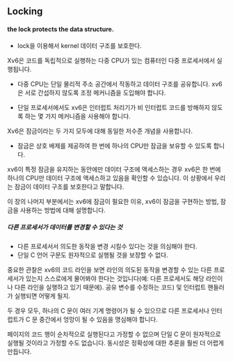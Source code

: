 ## Locking

####  the lock protects the data structure.

* lock을 이용해서 kernel 데이터 구조를 보호한다.

Xv6은 코드를 독립적으로 실행하는 다중 CPU가 있는 컴퓨터인 다중 프로세서에서 실행됩니다.

* 다중 CPU는 단일 물리적 주소 공간에서 작동하고 데이터 구조를 공유합니다. xv6은 서로 간섭하지 않도록 조정 메커니즘을 도입해야 합니다.

* 단일 프로세서에서도 xv6은 인터럽트 처리기가 비 인터럽트 코드를 방해하지 않도록 하는 몇 가지 메커니즘을 사용해야 합니다.

Xv6은 잠금이라는 두 가지 모두에 대해 동일한 저수준 개념을 사용합니다.

* 잠금은 상호 배제를 제공하여 한 번에 하나의 CPU만 잠금을 보유할 수 있도록 합니다. 

xv6이 특정 잠금을 유지하는 동안에만 데이터 구조에 액세스하는 경우 xv6은 한 번에 하나의 CPU만 데이터 구조에 액세스하고 있음을 확인할 수 있습니다. 이 상황에서 우리는 잠금이 데이터 구조를 보호한다고 말합니다.

이 장의 나머지 부분에서는 xv6에 잠금이 필요한 이유, xv6이 잠금을 구현하는 방법, 잠금을 사용하는 방법에 대해 설명합니다.

##### 다른 프로세서가 데이터를 변경할 수 있다는 것

* 다른 프로세서서 의도한 동작을 변경 시킬수 있다는 것을 의심해야 한다.
* 단일 C 언어 구문도 원자적으로 실행될 것을 보장할 수 없다.

중요한 관찰은 xv6의 코드 라인을 보면 라인의 의도된 동작을 변경할 수 있는 다른 프로세서가 있는지 스스로에게 물어봐야 한다는 것입니다(예: 다른 프로세서도 해당 라인이나 다른 라인을 실행하고 있기 때문에). 공유 변수를 수정하는 코드) 및 인터럽트 핸들러가 실행되면 어떻게 될지.

두 경우 모두, 하나의 C 문이 여러 기계 명령어가 될 수 있으므로 다른 프로세서나 인터럽트가 C 문 중간에서 엉망이 될 수 있음을 명심해야 합니다.

페이지의 코드 행이 순차적으로 실행된다고 가정할 수 없으며 단일 C 문이 원자적으로 실행될 것이라고 가정할 수도 없습니다. 동시성은 정확성에 대한 추론을 훨씬 더 어렵게 만듭니다.